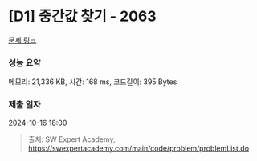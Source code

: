 # [D1] 중간값 찾기 - 2063 

[문제 링크](https://swexpertacademy.com/main/code/problem/problemDetail.do?contestProbId=AV5QPsXKA2UDFAUq) 

### 성능 요약

메모리: 21,336 KB, 시간: 168 ms, 코드길이: 395 Bytes

### 제출 일자

2024-10-16 18:00



> 출처: SW Expert Academy, https://swexpertacademy.com/main/code/problem/problemList.do